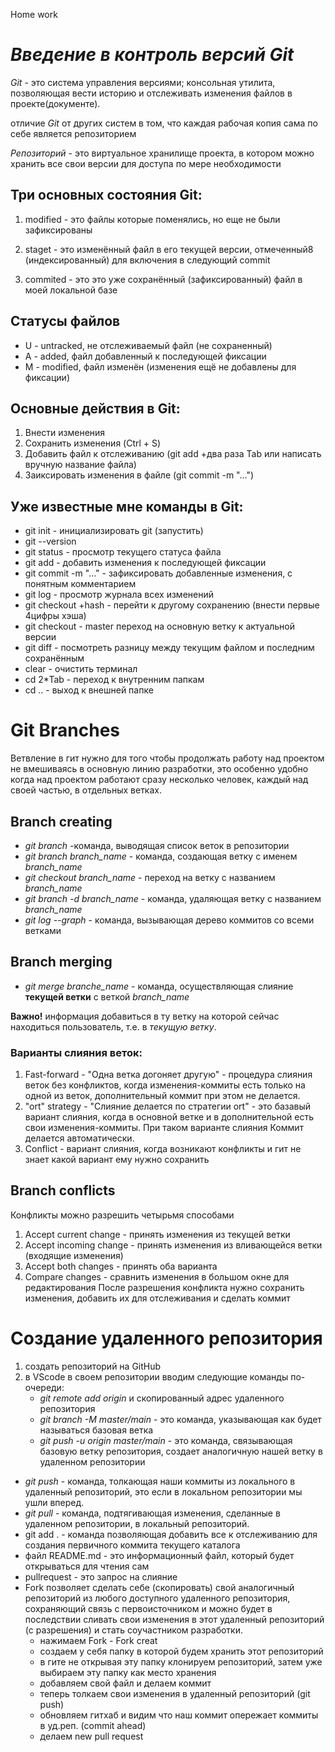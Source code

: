 Home work

# _Введение в контроль версий **Git**_
*Git* - это система управления версиями; консольная утилита, позволяющая вести историю и отслеживать изменения файлов в проекте(документе).

отличие *Git* от других систем в том, что каждая рабочая копия сама по себе является репозиторием

*Репозиторий* - это виртуальное хранилище проекта, в котором можно хранить все свои версии для доступа по мере необходимости

## Три основных состояния Git:
1. modified - это файлы которые поменялись, но еще не были зафиксированы

2. staget - это изменённый файл в его текущей версии, отмеченный8 (индексированный) для включения в следующий commit

3. commited - это это уже сохранённый (зафиксированный) файл в моей локальной базе

## Статусы файлов
* U - untracked, не отслеживаемый файл (не сохраненный)
* A - added, файл добавленный к последующей фиксации
* M - modified, файл изменён (изменения ещё не добавлены для фиксации)
  
## Основные действия в Git:

1. Внести изменения
2. Сохранить изменения (Ctrl + S) 
3. Добавить файл к отслеживанию (git add +два раза Tab или написать вручную название файла)
4. Заиксировать изменения в файле (git commit -m "...")
   
## Уже известные мне команды в Git:

* git init - инициализировать git (запустить)
* git --version 
* git status - просмотр текущего статуса файла
* git add - добавить изменения к последующей фиксации 
* git commit -m "..." - зафиксировать добавленные изменения, с понятным комментарием
* git log - просмотр журнала всех изменений
* git checkout +hash - перейти к другому сохранению (внести первые 4цифры хэша)
* git checkout - master переход на основную ветку к актуальной версии
* git diff - посмотреть разницу между текущим файлом и последним сохранённым 
* clear - очистить терминал
* cd 2*Tab - переход к внутренним папкам
* cd .. - выход к внешней папке
  

# Git Branches
Ветвление в гит нужно для того чтобы продолжать работу над проектом не вмешиваясь в основную линию разработки, это особенно  удобно когда над проектом работают сразу несколько человек, каждый над своей частью, в отдельных ветках.

## Branch creating
*  *git branch* -команда, выводящая список веток в репозитории
* *git branch branch_name* - команда, создающая ветку с именем *branch_name*
* *git checkout branch_name* - переход на ветку с названием *branch_name*
* *git branch -d branch_name* - команда, удаляющая ветку с названием *branch_name*
* *git log --graph* - команда, вызывающая дерево коммитов со всеми ветками

## Branch merging
* *git merge branche_name* - команда, осуществляющая
слияние **текущей ветки** с веткой *branch_name*
 
 **Важно!** информация добавиться в ту ветку на которой сейчас находиться пользователь, т.е. в *текущую ветку*.
### Варианты слияния веток:
1. Fast-forward - "Одна ветка догоняет другую" - процедура слияния веток без конфликтов, когда изменения-коммиты есть только на одной из веток, дополнительный коммит при этом не делается. 
2. "ort" strategy - "Слияние делается по стратегии ort" - это базавый вариант слияния, когда в основной ветке и в дополнительной есть свои изменения-коммиты. При таком варианте слияния Коммит делается автоматически.
3. Conflict - вариант слияния, когда возникают конфликты и гит не знает какой вариант ему нужно сохранить
## Branch conflicts
Конфликты можно разрешить четырьмя способами
1. Accept current change - принять изменения из текущей ветки
2. Accept incoming change - принять изменения из вливающейся ветки (входящие изменения)
3. Accept both changes - принять оба варианта
4. Compare changes - сравнить изменения в большом окне для редактирования
После разрешения конфликта нужно сохранить изменения, добавить их для отслеживания и сделать коммит

# Создание удаленного репозитория
1. создать репозиторий на GitHub
2. в VScode в своем репозитории вводим следующие команды по-очереди:
   * _git remote add origin_ и скопированный адрес удаленного репозитория
   * _git branch -M master/main_ - это команда, указывающая как будет называться базовая ветка
   * _git push -u origin master/main_ - это команда, связывающая базовую ветку репозитория, создает аналогичную нашей ветку в удаленном репозитории
* _git push_ - команда, толкающая наши коммиты из локального в удаленный репозиторий, это если в локальном репозитории мы ушли вперед.
* _git pull_ - команда, подтягивающая изменения, сделанные в удаленном репозитории, в локальный репозиторий.
* git add . - команда позволяющая добавить все к отслеживанию для создания первичного коммита текущего каталога
* файл README.md - это информационный файл, который будет открываться для чтения сам
* pullrequest - это запрос на слияние
* Fork позволяет сделать себе (скопировать) свой аналогичный репозиторий из любого доступного удаленного репозитория, сохраняющий связь с первоисточником и можно будет в последствии сливать свои изменения в этот удаленный репозиторий (с разрешения) и стать соучастником разработки.
    * нажимаем Fork - Fork creat
    * создаем у себя папку в которой будем хранить этот репозиторий
    * в гите не открывая эту папку клонируем репозиторий, затем уже выбираем эту папку как место хранения
    * добавляем свой файл и делаем коммит
    * теперь толкаем свои изменения в удаленный репозиторий (git push)
    * обновляем гитхаб и видим что наш коммит опережает коммиты в уд.реп. (commit ahead)
    * делаем new pull request 